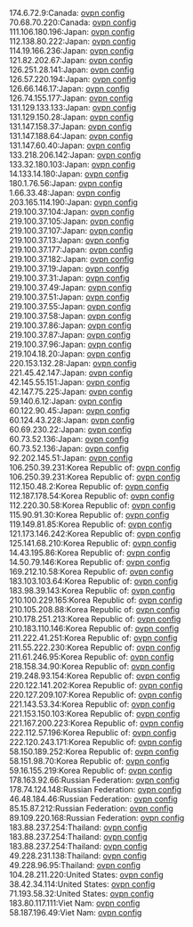 174.6.72.9:Canada: [ovpn config](vpn/174_6_72_9.ovpn)  
70.68.70.220:Canada: [ovpn config](vpn/70_68_70_220.ovpn)  
111.106.180.196:Japan: [ovpn config](vpn/111_106_180_196.ovpn)  
112.138.80.222:Japan: [ovpn config](vpn/112_138_80_222.ovpn)  
114.19.166.236:Japan: [ovpn config](vpn/114_19_166_236.ovpn)  
121.82.202.67:Japan: [ovpn config](vpn/121_82_202_67.ovpn)  
126.251.28.141:Japan: [ovpn config](vpn/126_251_28_141.ovpn)  
126.57.220.194:Japan: [ovpn config](vpn/126_57_220_194.ovpn)  
126.66.146.17:Japan: [ovpn config](vpn/126_66_146_17.ovpn)  
126.74.155.177:Japan: [ovpn config](vpn/126_74_155_177.ovpn)  
131.129.133.133:Japan: [ovpn config](vpn/131_129_133_133.ovpn)  
131.129.150.28:Japan: [ovpn config](vpn/131_129_150_28.ovpn)  
131.147.158.37:Japan: [ovpn config](vpn/131_147_158_37.ovpn)  
131.147.188.64:Japan: [ovpn config](vpn/131_147_188_64.ovpn)  
131.147.60.40:Japan: [ovpn config](vpn/131_147_60_40.ovpn)  
133.218.206.142:Japan: [ovpn config](vpn/133_218_206_142.ovpn)  
133.32.180.103:Japan: [ovpn config](vpn/133_32_180_103.ovpn)  
14.133.14.180:Japan: [ovpn config](vpn/14_133_14_180.ovpn)  
180.1.76.56:Japan: [ovpn config](vpn/180_1_76_56.ovpn)  
1.66.33.48:Japan: [ovpn config](vpn/1_66_33_48.ovpn)  
203.165.114.190:Japan: [ovpn config](vpn/203_165_114_190.ovpn)  
219.100.37.104:Japan: [ovpn config](vpn/219_100_37_104.ovpn)  
219.100.37.105:Japan: [ovpn config](vpn/219_100_37_105.ovpn)  
219.100.37.107:Japan: [ovpn config](vpn/219_100_37_107.ovpn)  
219.100.37.13:Japan: [ovpn config](vpn/219_100_37_13.ovpn)  
219.100.37.177:Japan: [ovpn config](vpn/219_100_37_177.ovpn)  
219.100.37.182:Japan: [ovpn config](vpn/219_100_37_182.ovpn)  
219.100.37.19:Japan: [ovpn config](vpn/219_100_37_19.ovpn)  
219.100.37.31:Japan: [ovpn config](vpn/219_100_37_31.ovpn)  
219.100.37.49:Japan: [ovpn config](vpn/219_100_37_49.ovpn)  
219.100.37.51:Japan: [ovpn config](vpn/219_100_37_51.ovpn)  
219.100.37.55:Japan: [ovpn config](vpn/219_100_37_55.ovpn)  
219.100.37.58:Japan: [ovpn config](vpn/219_100_37_58.ovpn)  
219.100.37.86:Japan: [ovpn config](vpn/219_100_37_86.ovpn)  
219.100.37.87:Japan: [ovpn config](vpn/219_100_37_87.ovpn)  
219.100.37.96:Japan: [ovpn config](vpn/219_100_37_96.ovpn)  
219.104.18.20:Japan: [ovpn config](vpn/219_104_18_20.ovpn)  
220.153.132.28:Japan: [ovpn config](vpn/220_153_132_28.ovpn)  
221.45.42.147:Japan: [ovpn config](vpn/221_45_42_147.ovpn)  
42.145.55.151:Japan: [ovpn config](vpn/42_145_55_151.ovpn)  
42.147.75.225:Japan: [ovpn config](vpn/42_147_75_225.ovpn)  
59.140.6.12:Japan: [ovpn config](vpn/59_140_6_12.ovpn)  
60.122.90.45:Japan: [ovpn config](vpn/60_122_90_45.ovpn)  
60.124.43.228:Japan: [ovpn config](vpn/60_124_43_228.ovpn)  
60.69.230.22:Japan: [ovpn config](vpn/60_69_230_22.ovpn)  
60.73.52.136:Japan: [ovpn config](vpn/60_73_52_136.ovpn)  
60.73.52.136:Japan: [ovpn config](vpn/60_73_52_136.ovpn)  
92.202.145.51:Japan: [ovpn config](vpn/92_202_145_51.ovpn)  
106.250.39.231:Korea Republic of: [ovpn config](vpn/106_250_39_231.ovpn)  
106.250.39.231:Korea Republic of: [ovpn config](vpn/106_250_39_231.ovpn)  
112.150.48.2:Korea Republic of: [ovpn config](vpn/112_150_48_2.ovpn)  
112.187.178.54:Korea Republic of: [ovpn config](vpn/112_187_178_54.ovpn)  
112.220.30.58:Korea Republic of: [ovpn config](vpn/112_220_30_58.ovpn)  
115.90.91.30:Korea Republic of: [ovpn config](vpn/115_90_91_30.ovpn)  
119.149.81.85:Korea Republic of: [ovpn config](vpn/119_149_81_85.ovpn)  
121.173.146.242:Korea Republic of: [ovpn config](vpn/121_173_146_242.ovpn)  
125.141.68.210:Korea Republic of: [ovpn config](vpn/125_141_68_210.ovpn)  
14.43.195.86:Korea Republic of: [ovpn config](vpn/14_43_195_86.ovpn)  
14.50.79.146:Korea Republic of: [ovpn config](vpn/14_50_79_146.ovpn)  
169.212.10.58:Korea Republic of: [ovpn config](vpn/169_212_10_58.ovpn)  
183.103.103.64:Korea Republic of: [ovpn config](vpn/183_103_103_64.ovpn)  
183.98.39.143:Korea Republic of: [ovpn config](vpn/183_98_39_143.ovpn)  
210.100.229.165:Korea Republic of: [ovpn config](vpn/210_100_229_165.ovpn)  
210.105.208.88:Korea Republic of: [ovpn config](vpn/210_105_208_88.ovpn)  
210.178.251.213:Korea Republic of: [ovpn config](vpn/210_178_251_213.ovpn)  
210.183.110.146:Korea Republic of: [ovpn config](vpn/210_183_110_146.ovpn)  
211.222.41.251:Korea Republic of: [ovpn config](vpn/211_222_41_251.ovpn)  
211.55.222.230:Korea Republic of: [ovpn config](vpn/211_55_222_230.ovpn)  
211.61.246.95:Korea Republic of: [ovpn config](vpn/211_61_246_95.ovpn)  
218.158.34.90:Korea Republic of: [ovpn config](vpn/218_158_34_90.ovpn)  
219.248.93.154:Korea Republic of: [ovpn config](vpn/219_248_93_154.ovpn)  
220.122.141.202:Korea Republic of: [ovpn config](vpn/220_122_141_202.ovpn)  
220.127.209.107:Korea Republic of: [ovpn config](vpn/220_127_209_107.ovpn)  
221.143.53.34:Korea Republic of: [ovpn config](vpn/221_143_53_34.ovpn)  
221.153.150.103:Korea Republic of: [ovpn config](vpn/221_153_150_103.ovpn)  
221.167.200.223:Korea Republic of: [ovpn config](vpn/221_167_200_223.ovpn)  
222.112.57.196:Korea Republic of: [ovpn config](vpn/222_112_57_196.ovpn)  
222.120.243.171:Korea Republic of: [ovpn config](vpn/222_120_243_171.ovpn)  
58.150.189.252:Korea Republic of: [ovpn config](vpn/58_150_189_252.ovpn)  
58.151.98.70:Korea Republic of: [ovpn config](vpn/58_151_98_70.ovpn)  
59.16.155.219:Korea Republic of: [ovpn config](vpn/59_16_155_219.ovpn)  
178.163.92.66:Russian Federation: [ovpn config](vpn/178_163_92_66.ovpn)  
178.74.124.148:Russian Federation: [ovpn config](vpn/178_74_124_148.ovpn)  
46.48.184.46:Russian Federation: [ovpn config](vpn/46_48_184_46.ovpn)  
85.15.87.212:Russian Federation: [ovpn config](vpn/85_15_87_212.ovpn)  
89.109.220.168:Russian Federation: [ovpn config](vpn/89_109_220_168.ovpn)  
183.88.237.254:Thailand: [ovpn config](vpn/183_88_237_254.ovpn)  
183.88.237.254:Thailand: [ovpn config](vpn/183_88_237_254.ovpn)  
183.88.237.254:Thailand: [ovpn config](vpn/183_88_237_254.ovpn)  
49.228.231.138:Thailand: [ovpn config](vpn/49_228_231_138.ovpn)  
49.228.96.95:Thailand: [ovpn config](vpn/49_228_96_95.ovpn)  
104.28.211.220:United States: [ovpn config](vpn/104_28_211_220.ovpn)  
38.42.34.114:United States: [ovpn config](vpn/38_42_34_114.ovpn)  
71.193.58.32:United States: [ovpn config](vpn/71_193_58_32.ovpn)  
183.80.117.111:Viet Nam: [ovpn config](vpn/183_80_117_111.ovpn)  
58.187.196.49:Viet Nam: [ovpn config](vpn/58_187_196_49.ovpn)  
